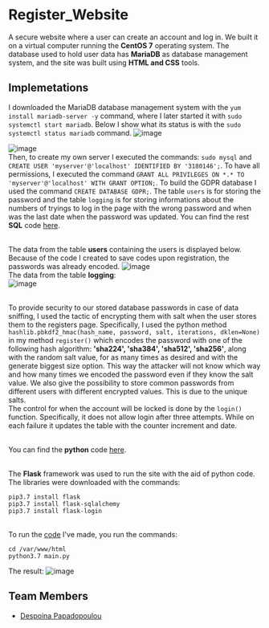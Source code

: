# Register_Website
A secure website where a user can create an account and log in. We built it on a virtual computer running the **CentOS 7** operating system. The database used to hold user data has **MariaDB** as database management system, and the site was built using **HTML and CSS** tools.
## Implemetations
I downloaded the MariaDB database management system with the ``yum install mariadb-server -y`` command, where I later started it with ``sudo systemctl start mariadb``. Below I show what its status is with the ``sudo systemctl status mariadb`` command.
![image](https://github.com/Despoina2000/Register_Website/assets/66719546/1decb473-b0ed-424c-a457-bcb296f322c9)

![image](https://github.com/Despoina2000/Register_Website/assets/66719546/d187456b-2a30-41d7-bba1-79cb5407fef7)
<br>Then, to create my own server I executed the commands: ``sudo mysql`` and ``CREATE USER 'myserver'@'localhost' IDENTIFIED BY '3180146';``. To have all permissions, I executed the command ``GRANT ALL PRIVILEGES ON *.* TO 'myserver'@'localhost' WITH GRANT OPTION;``. To build the GDPR database I used the command ``CREATE DATABASE GDPR;``. The table ``users`` is for storing the password and the table ``logging`` is for storing informations about the numbers of tryings to log in the page with the wrong password and when was the last date when the password was updated. You can find the rest **SQL** code [here](https://github.com/Despoina2000/Register_Website/blob/main/database/SQL_COMMANDS.mysql).

<br> The data from the table **users** containing the users is displayed below. Because of the code I created to save codes upon registration, the passwords was already encoded.
![image](https://github.com/Despoina2000/Register_Website/assets/66719546/43caf805-a9ec-46a0-ac04-0ac45ed5e204)
<br> The data from the table **logging**: 
<br>![image](https://github.com/Despoina2000/Register_Website/assets/66719546/2d19e7e8-1e08-43fd-9fc0-50073db8d359)


<br> To provide security to our stored database passwords in case of data sniffing, I used the tactic of encrypting them with salt when the user stores them to the registers page. Specifically, I used the python method ``hashlib.pbkdf2_hmac(hash_name, password, salt, iterations, dklen=None)`` in my method ``register()`` which encodes the password with one of the following hash algorithm: **'sha224', 'sha384', 'sha512', 'sha256'**, along with the random salt value, for as many times as desired and with the generate biggest size option. This way the attacker will not know which way and how many times we encoded the password even if they know the salt value. We also give the possibility to store common passwords from different users with different encrypted values. This is due to the unique salts. 
<br> The control for when the account will be locked is done by the ``login()`` function. Specifically, it does not allow login after three attempts. While on each failure it updates the table with the counter increment and date.

<br> You can find the **python** code [here](https://github.com/Despoina2000/Register_Website/blob/main/site%20code/main.py).


<br> The **Flask** framework was used to run the site with the aid of python code. The libraries were downloaded with the commands:
```
pip3.7 install flask
pip3.7 install flask-sqlalchemy
pip3.7 install flask-login
```

<br> To run the [code](https://github.com/Despoina2000/Register_Website/blob/main/site%20code/main.py) I've made, you run the commands:
```
cd /var/www/html
python3.7 main.py
```
The result:
![image](https://github.com/Despoina2000/Register_Website/assets/66719546/21e0210b-6b74-4735-8642-9c3fa0cfbc84)

## Team Members
- [Despoina Papadopoulou](https://github.com/Despoina2000)





